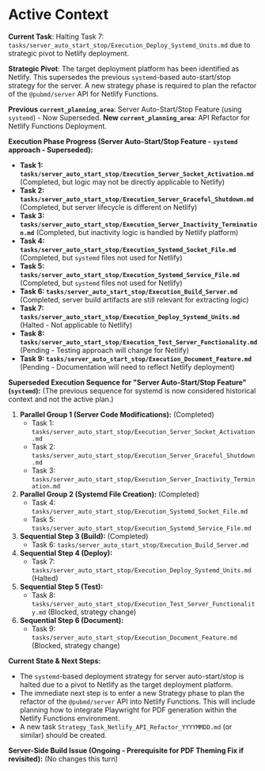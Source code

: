 # Active Context

**Current Task**: Halting Task 7: `tasks/server_auto_start_stop/Execution_Deploy_Systemd_Units.md` due to strategic pivot to Netlify deployment.

**Strategic Pivot**: The target deployment platform has been identified as Netlify. This supersedes the previous `systemd`-based auto-start/stop strategy for the server. A new strategy phase is required to plan the refactor of the `@pubmd/server` API for Netlify Functions.

**Previous `current_planning_area`**: Server Auto-Start/Stop Feature (using `systemd`) - Now Superseded.
**New `current_planning_area`**: API Refactor for Netlify Functions Deployment.

**Execution Phase Progress (Server Auto-Start/Stop Feature - `systemd` approach - Superseded):**

*   **Task 1: `tasks/server_auto_start_stop/Execution_Server_Socket_Activation.md`** (Completed, but logic may not be directly applicable to Netlify)
*   **Task 2: `tasks/server_auto_start_stop/Execution_Server_Graceful_Shutdown.md`** (Completed, but server lifecycle is different on Netlify)
*   **Task 3: `tasks/server_auto_start_stop/Execution_Server_Inactivity_Termination.md`** (Completed, but inactivity logic is handled by Netlify platform)
*   **Task 4: `tasks/server_auto_start_stop/Execution_Systemd_Socket_File.md`** (Completed, but `systemd` files not used for Netlify)
*   **Task 5: `tasks/server_auto_start_stop/Execution_Systemd_Service_File.md`** (Completed, but `systemd` files not used for Netlify)
*   **Task 6: `tasks/server_auto_start_stop/Execution_Build_Server.md`** (Completed, server build artifacts are still relevant for extracting logic)
*   **Task 7: `tasks/server_auto_start_stop/Execution_Deploy_Systemd_Units.md`** (Halted - Not applicable to Netlify)
*   **Task 8: `tasks/server_auto_start_stop/Execution_Test_Server_Functionality.md`** (Pending - Testing approach will change for Netlify)
*   **Task 9: `tasks/server_auto_start_stop/Execution_Document_Feature.md`** (Pending - Documentation will need to reflect Netlify deployment)

**Superseded Execution Sequence for "Server Auto-Start/Stop Feature" (`systemd`):**
(The previous sequence for systemd is now considered historical context and not the active plan.)
1.  **Parallel Group 1 (Server Code Modifications):** (Completed)
    *   Task 1: `tasks/server_auto_start_stop/Execution_Server_Socket_Activation.md`
    *   Task 2: `tasks/server_auto_start_stop/Execution_Server_Graceful_Shutdown.md`
    *   Task 3: `tasks/server_auto_start_stop/Execution_Server_Inactivity_Termination.md`
2.  **Parallel Group 2 (Systemd File Creation):** (Completed)
    *   Task 4: `tasks/server_auto_start_stop/Execution_Systemd_Socket_File.md`
    *   Task 5: `tasks/server_auto_start_stop/Execution_Systemd_Service_File.md`
3.  **Sequential Step 3 (Build):** (Completed)
    *   Task 6: `tasks/server_auto_start_stop/Execution_Build_Server.md`
4.  **Sequential Step 4 (Deploy):**
    *   Task 7: `tasks/server_auto_start_stop/Execution_Deploy_Systemd_Units.md` (Halted)
5.  **Sequential Step 5 (Test):**
    *   Task 8: `tasks/server_auto_start_stop/Execution_Test_Server_Functionality.md` (Blocked, strategy change)
6.  **Sequential Step 6 (Document):**
    *   Task 9: `tasks/server_auto_start_stop/Execution_Document_Feature.md` (Blocked, strategy change)

**Current State & Next Steps:**
*   The `systemd`-based deployment strategy for server auto-start/stop is halted due to a pivot to Netlify as the target deployment platform.
*   The immediate next step is to enter a new Strategy phase to plan the refactor of the `@pubmd/server` API into Netlify Functions. This will include planning how to integrate Playwright for PDF generation within the Netlify Functions environment.
*   A new task `Strategy_Task_Netlify_API_Refactor_YYYYMMDD.md` (or similar) should be created.

**Server-Side Build Issue (Ongoing - Prerequisite for PDF Theming Fix if revisited):** (No changes this turn)
